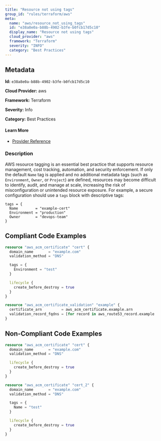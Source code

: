 ```yaml
---
title: "Resource not using tags"
group_id: "rules/terraform/aws"
meta:
  name: "aws/resource_not_using_tags"
  id: "e38a8e0a-b88b-4902-b3fe-b0fcb17d5c10"
  display_name: "Resource not using tags"
  cloud_provider: "aws"
  framework: "Terraform"
  severity: "INFO"
  category: "Best Practices"
---
```

## Metadata

**Id:** `e38a8e0a-b88b-4902-b3fe-b0fcb17d5c10`

**Cloud Provider:** aws

**Framework:** Terraform

**Severity:** Info

**Category:** Best Practices

#### Learn More

 - [Provider Reference](https://registry.terraform.io/providers/hashicorp/aws/latest/docs/guides/resource-tagging)

### Description

 AWS resource tagging is an essential best practice that supports resource management, cost tracking, automation, and security enforcement. If only the default `Name` tag is applied and no additional metadata tags (such as `Environment`, `Owner`, or `Project`) are defined, resources may become difficult to identify, audit, and manage at scale, increasing the risk of misconfiguration or unintended resource exposure. For example, a secure configuration should use a `tags` block with descriptive tags:

```
tags = {
  Name        = "example-cert"
  Environment = "production"
  Owner       = "devops-team"
}
```


## Compliant Code Examples
```terraform
resource "aws_acm_certificate" "cert" {
  domain_name       = "example.com"
  validation_method = "DNS"

  tags = {
    Environment = "test"
  }

  lifecycle {
    create_before_destroy = true
  }
}

resource "aws_acm_certificate_validation" "example" {
  certificate_arn         = aws_acm_certificate.example.arn
  validation_record_fqdns = [for record in aws_route53_record.example : record.fqdn]
}

```
## Non-Compliant Code Examples
```terraform
resource "aws_acm_certificate" "cert" {
  domain_name       = "example.com"
  validation_method = "DNS"

  lifecycle {
    create_before_destroy = true
  }
}

resource "aws_acm_certificate" "cert_2" {
  domain_name       = "example.com"
  validation_method = "DNS"

  tags = {
    Name = "test"
  }

  lifecycle {
    create_before_destroy = true
  }
}

```